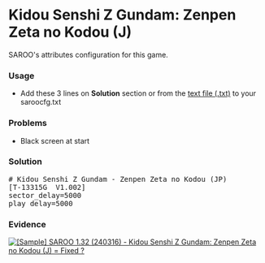 # Kidou Senshi Z Gundam: Zenpen Zeta no Kodou (J)

SAROO's attributes configuration for this game.

### Usage

- Add these 3 lines on **Solution** section or from the [text file (.txt)](./config.txt) to your saroocfg.txt

### Problems

- Black screen at start

### Solution

<pre># Kidou Senshi Z Gundam - Zenpen Zeta no Kodou (JP)
[T-13315G  V1.002]
sector_delay=5000
play_delay=5000</pre>

### Evidence

[![[Sample] SAROO 1.32 (240316) - Kidou Senshi Z Gundam: Zenpen Zeta no Kodou (J) = Fixed ?](https://img.youtube.com/vi/CQKfCqDX3vk/0.jpg)](https://youtu.be/CQKfCqDX3vk)
